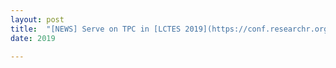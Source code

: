 ```yaml
---
layout: post
title:  "[NEWS] Serve on TPC in [LCTES 2019](https://conf.researchr.org/home/LCTES-2019). Please consider to submit!"
date: 2019

---
```

